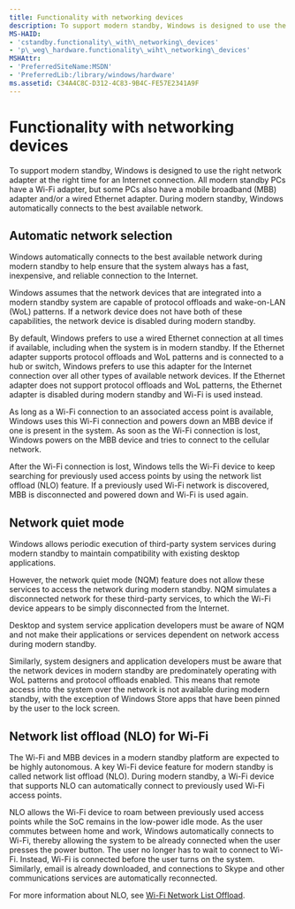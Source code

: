 ```yaml
---
title: Functionality with networking devices
description: To support modern standby, Windows is designed to use the right network adapter at the right time for an Internet connection.
MS-HAID:
- 'cstandby.functionality\_with\_networking\_devices'
- 'p\_weg\_hardware.functionality\_wiht\_networking\_devices'
MSHAttr:
- 'PreferredSiteName:MSDN'
- 'PreferredLib:/library/windows/hardware'
ms.assetid: C34A4C8C-D312-4C83-9B4C-FE57E2341A9F
---
```


# Functionality with networking devices


To support modern standby, Windows is designed to use the right network adapter at the right time for an Internet connection. All modern standby PCs have a Wi-Fi adapter, but some PCs also have a mobile broadband (MBB) adapter and/or a wired Ethernet adapter. During modern standby, Windows automatically connects to the best available network.

## Automatic network selection


Windows automatically connects to the best available network during modern standby to help ensure that the system always has a fast, inexpensive, and reliable connection to the Internet.

Windows assumes that the network devices that are integrated into a modern standby system are capable of protocol offloads and wake-on-LAN (WoL) patterns. If a network device does not have both of these capabilities, the network device is disabled during modern standby.

By default, Windows prefers to use a wired Ethernet connection at all times if available, including when the system is in modern standby. If the Ethernet adapter supports protocol offloads and WoL patterns and is connected to a hub or switch, Windows prefers to use this adapter for the Internet connection over all other types of available network devices. If the Ethernet adapter does not support protocol offloads and WoL patterns, the Ethernet adapter is disabled during modern standby and Wi-Fi is used instead.

As long as a Wi-Fi connection to an associated access point is available, Windows uses this Wi-Fi connection and powers down an MBB device if one is present in the system. As soon as the Wi-Fi connection is lost, Windows powers on the MBB device and tries to connect to the cellular network.

After the Wi-Fi connection is lost, Windows tells the Wi-Fi device to keep searching for previously used access points by using the network list offload (NLO) feature. If a previously used Wi-Fi network is discovered, MBB is disconnected and powered down and Wi-Fi is used again.

## Network quiet mode


Windows allows periodic execution of third-party system services during modern standby to maintain compatibility with existing desktop applications.

However, the network quiet mode (NQM) feature does not allow these services to access the network during modern standby. NQM simulates a disconnected network for these third-party services, to which the Wi-Fi device appears to be simply disconnected from the Internet.

Desktop and system service application developers must be aware of NQM and not make their applications or services dependent on network access during modern standby.

Similarly, system designers and application developers must be aware that the network devices in modern standby are predominately operating with WoL patterns and protocol offloads enabled. This means that remote access into the system over the network is not available during modern standby, with the exception of Windows Store apps that have been pinned by the user to the lock screen.

## Network list offload (NLO) for Wi-Fi


The Wi-Fi and MBB devices in a modern standby platform are expected to be highly autonomous. A key Wi-Fi device feature for modern standby is called network list offload (NLO). During modern standby, a Wi-Fi device that supports NLO can automatically connect to previously used Wi-Fi access points.

NLO allows the Wi-Fi device to roam between previously used access points while the SoC remains in the low-power idle mode. As the user commutes between home and work, Windows automatically connects to Wi-Fi, thereby allowing the system to be already connected when the user presses the power button. The user no longer has to wait to connect to Wi-Fi. Instead, Wi-Fi is connected before the user turns on the system. Similarly, email is already downloaded, and connections to Skype and other communications services are automatically reconnected.

For more information about NLO, see [Wi-Fi Network List Offload](http://go.microsoft.com/fwlink/?LinkID=329749).

 

 







